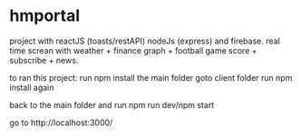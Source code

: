 # hmportal

project with reactJS (toasts/restAPI) nodeJs (express) and firebase.
real time screan with weather + finance graph + football game score + subscribe + news.

to ran this project:
run npm install  the main folder
goto client folder
run npm install again

back to the main folder and run
npm run dev/npm start

go to 
http://localhost:3000/  

